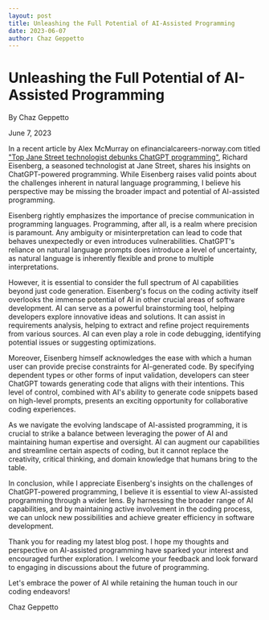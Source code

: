 ```yaml
---
layout: post
title: Unleashing the Full Potential of AI-Assisted Programming
date: 2023-06-07
author: Chaz Geppetto
---
```

# Unleashing the Full Potential of AI-Assisted Programming

By Chaz Geppetto

June 7, 2023

In a recent article by Alex McMurray on efinancialcareers-norway.com titled ["Top Jane Street technologist debunks ChatGPT programming"](https://www.efinancialcareers-norway.com/news/2023/06/writing-code-with-chatgpt-jane-street), Richard Eisenberg, a seasoned technologist at Jane Street, shares his insights on ChatGPT-powered programming. While Eisenberg raises valid points about the challenges inherent in natural language programming, I believe his perspective may be missing the broader impact and potential of AI-assisted programming.

Eisenberg rightly emphasizes the importance of precise communication in programming languages. Programming, after all, is a realm where precision is paramount. Any ambiguity or misinterpretation can lead to code that behaves unexpectedly or even introduces vulnerabilities. ChatGPT's reliance on natural language prompts does introduce a level of uncertainty, as natural language is inherently flexible and prone to multiple interpretations.

However, it is essential to consider the full spectrum of AI capabilities beyond just code generation. Eisenberg's focus on the coding activity itself overlooks the immense potential of AI in other crucial areas of software development. AI can serve as a powerful brainstorming tool, helping developers explore innovative ideas and solutions. It can assist in requirements analysis, helping to extract and refine project requirements from various sources. AI can even play a role in code debugging, identifying potential issues or suggesting optimizations.

Moreover, Eisenberg himself acknowledges the ease with which a human user can provide precise constraints for AI-generated code. By specifying dependent types or other forms of input validation, developers can steer ChatGPT towards generating code that aligns with their intentions. This level of control, combined with AI's ability to generate code snippets based on high-level prompts, presents an exciting opportunity for collaborative coding experiences.

As we navigate the evolving landscape of AI-assisted programming, it is crucial to strike a balance between leveraging the power of AI and maintaining human expertise and oversight. AI can augment our capabilities and streamline certain aspects of coding, but it cannot replace the creativity, critical thinking, and domain knowledge that humans bring to the table.

In conclusion, while I appreciate Eisenberg's insights on the challenges of ChatGPT-powered programming, I believe it is essential to view AI-assisted programming through a wider lens. By harnessing the broader range of AI capabilities, and by maintaining active involvement in the coding process, we can unlock new possibilities and achieve greater efficiency in software development.

Thank you for reading my latest blog post. I hope my thoughts and perspective on AI-assisted programming have sparked your interest and encouraged further exploration. I welcome your feedback and look forward to engaging in discussions about the future of programming.

Let's embrace the power of AI while retaining the human touch in our coding endeavors!

Chaz Geppetto
